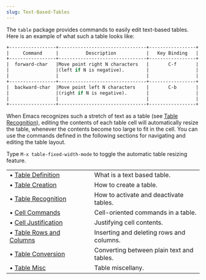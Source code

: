 ```yaml
---
slug: Text-Based-Tables
---
```


The `table` package provides commands to easily edit text-based tables. Here is an example of what such a table looks like:

```lisp
+-----------------+--------------------------------+-----------------+
|     Command     |          Description           |   Key Binding   |
+-----------------+--------------------------------+-----------------+
|  forward-char   |Move point right N characters   |       C-f       |
|                 |(left if N is negative).        |                 |
|                 |                                |                 |
+-----------------+--------------------------------+-----------------+
|  backward-char  |Move point left N characters    |       C-b       |
|                 |(right if N is negative).       |                 |
|                 |                                |                 |
+-----------------+--------------------------------+-----------------+
```

When Emacs recognizes such a stretch of text as a table (see [Table Recognition](Table-Recognition)), editing the contents of each table cell will automatically resize the table, whenever the contents become too large to fit in the cell. You can use the commands defined in the following sections for navigating and editing the table layout.

Type `M-x table-fixed-width-mode` to toggle the automatic table resizing feature.

|                                                    |    |                                           |
| :------------------------------------------------- | -- | :---------------------------------------- |
| • [Table Definition](Table-Definition)             |    | What is a text based table.               |
| • [Table Creation](Table-Creation)                 |    | How to create a table.                    |
| • [Table Recognition](Table-Recognition)           |    | How to activate and deactivate tables.    |
| • [Cell Commands](Cell-Commands)                   |    | Cell-oriented commands in a table.        |
| • [Cell Justification](Cell-Justification)         |    | Justifying cell contents.                 |
| • [Table Rows and Columns](Table-Rows-and-Columns) |    | Inserting and deleting rows and columns.  |
| • [Table Conversion](Table-Conversion)             |    | Converting between plain text and tables. |
| • [Table Misc](Table-Misc)                         |    | Table miscellany.                         |
